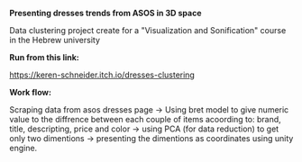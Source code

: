**Presenting dresses trends from ASOS in 3D space**

Data clustering project create for a "Visualization and Sonification" course in the Hebrew university

**Run from this link:**

https://keren-schneider.itch.io/dresses-clustering

**Work flow:**

Scraping data from asos dresses page -> 
Using bret model to give numeric value to the diffrence between each couple of items acoording to: brand, title, descripting, price and color ->
using PCA (for data reduction) to get only two dimentions ->
presenting the dimentions as coordinates using unity engine.
